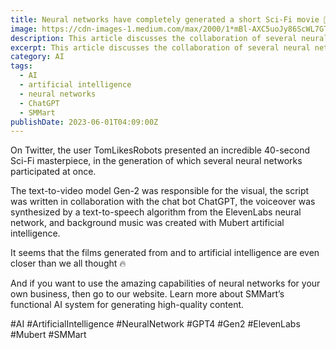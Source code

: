```yaml
---
title: Neural networks have completely generated a short Sci-Fi movie 👀
image: https://cdn-images-1.medium.com/max/2000/1*mBl-AXC5uoJy86ScWL7GTQ.jpeg
description: This article discusses the collaboration of several neural networks to generate a short sci-fi film. The text-to-video model Gen-2 was responsible for the visual, the script was written in collaboration with the chat bot ChatGPT, the voiceover was synthesized by a text-to-speech algorithm from the ElevenLabs neural network, and background music was created with Mubert artificial intelligence. The article suggests that the use of artificial intelligence in generating films is becoming even closer than expected. The article also promotes SMMart, an AI system for generating high-quality content for businesses using neural networks.
excerpt: This article discusses the collaboration of several neural networks to generate a short sci-fi film. The article suggests that the use of artificial intelligence in...
category: AI
tags:
  - AI
  - artificial intelligence
  - neural networks
  - ChatGPT
  - SMMart
publishDate: 2023-06-01T04:09:00Z
---
```


On Twitter, the user TomLikesRobots presented an incredible 40-second Sci-Fi masterpiece, in the generation of which several neural networks participated at once.

The text-to-video model Gen-2 was responsible for the visual, the script was written in collaboration with the chat bot ChatGPT, the voiceover was synthesized by a text-to-speech algorithm from the ElevenLabs neural network, and background music was created with Mubert artificial intelligence.

It seems that the films generated from and to artificial intelligence are even closer than we all thought 🔥

And if you want to use the amazing capabilities of neural networks for your own business, then go to our website. Learn more about SMMart’s functional AI system for generating high-quality content.

#AI #ArtificialIntelligence #NeuralNetwork #GPT4 #Gen2 #ElevenLabs #Mubert #SMMart
